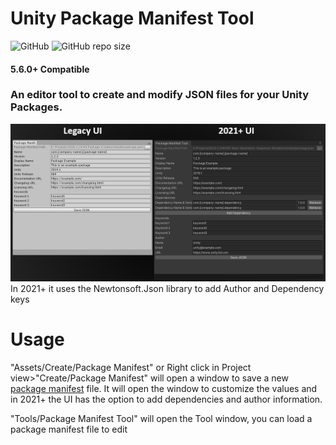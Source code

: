 # Unity Package Manifest Tool
![GitHub](https://img.shields.io/github/license/ParkingLotGames/Unity-Lossless-Renderer?style=plastic) ![GitHub repo size](https://img.shields.io/github/repo-size/ParkingLotGames/Unity-Lossless-Renderer?style=plastic)
#### 5.6.0+ Compatible
### An editor tool to create and modify JSON files for your Unity Packages.
![previe](https://github.com/ParkingLotGames/Unity-Package-Manifest-Tool/blob/main/preview.png)
In 2021+ it uses the Newtonsoft.Json library to add Author and Dependency keys

# Usage

"Assets/Create/Package Manifest" or Right click in Project view>"Create/Package Manifest" will open a window to save a new [package manifest](https://docs.unity3d.com/Manual/upm-manifestPkg.html) file. It will open the window to customize the values and in 2021+ the UI has the option to add dependencies and author information.

"Tools/Package Manifest Tool" will open the Tool window, you can load a package manifest file to edit
